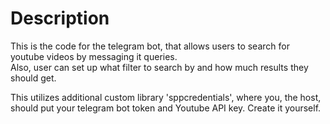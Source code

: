 # Description

This is the code for the telegram bot, that allows users to search for youtube videos by messaging it queries.  
Also, user can set up what filter to search by and how much results they should get.  
  
This utilizes additional custom library 'sppcredentials', where you, the host, should put your telegram bot token and Youtube API key. Create it yourself.  